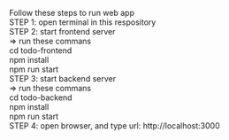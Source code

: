 Follow these steps to run web app  
STEP 1: open terminal in this respository  
STEP 2: start frontend server  
  => run these commans  
      cd todo-frontend  
      npm install  
      npm run start  
STEP 3: start backend server  
  => run these commans  
      cd todo-backend  
      npm install  
      npm run start  
STEP 4: open browser, and type url: http://localhost:3000
